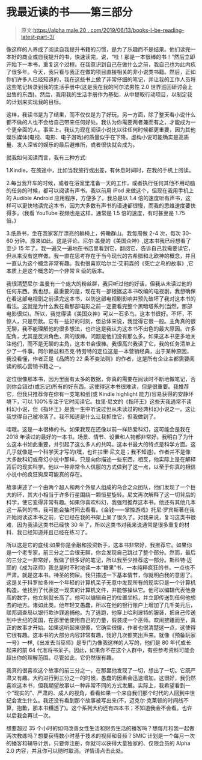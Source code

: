 # 我最近读的书——第三部分

> 原文:[https://alpha male 20 . com/2019/06/13/books-I-be-reading-latest-part-3/](https://alphamale20.com/2019/06/13/books-ive-been-reading-lately-part-3/)

像这样的人养成了阅读自我提升书籍的习惯，是为了乐趣而不是结果。他们读完一本好的商业或自我提升的书，快速读完，说，“哇！那是一本很棒的书！”然后立即开始下一本书，重复这个过程。在我意识到自己在做什么之前，我自己也为此内疚了很多年。今天，我只看与我正在做的项目直接相关的非小说类书籍。然后，正如你们许多人已经知道的，我在这些书上做了非常仔细的笔记，并让我的工作人员将这些笔记转录到我的生活手册中(这是我在我的阿尔法男性 2.0 世界巡回研讨会上出售的东西)。然后，我用我的生活手册作为基础，从中提取行动项目，以制定我的计划来实现我的目标。

这样，我读书是为了结果，而不仅仅是为了好玩。另一方面，除了整天看小说什么都不做的人也不会给自己带来任何好处。我认为你需要两者兼而有之，才能成为一个更全面的人。事实上，我认为现在阅读小说比以往任何时候都更重要，因为其他娱乐媒体(电视、电影、电子游戏)的质量似乎在下降。虚构小说可能确实是高质量、发人深省的娱乐的最后避难所，或者很快就会成为。

就我如何阅读而言，我有三种方式:

1.Kindle，在旅途中，比如当我旅行或出差，有休息时间时，在我的手机上阅读。

2.每当我开车的时候，或者在浴室里准备一天的工作，或者执行任何其他不用动脑的任务的时候，都可以阅读有声书。我以前用 iPod 来做这个，但现在我用手机上的 Audible Android 应用程序，方便多了。我总是以 1.4 倍的速度听有声书，这样可以更快地读完这本书，因为大多数有声书的语速都很慢，而我的思维速度要快得多。(我看 YouTube 视频也是这样，通常是 1.5 倍的速度，有时甚至是 1.75 倍。)

3.纸质书，坐在我家客厅漂亮的躺椅上，俯瞰群山。我每周做 2-4 次，每次 30-60 分钟。原来如此。这是评论。尼尔·盖曼的《美国众神》,这本书我已经想看了至少 15 年了。我一遍又一遍地在书店里看到它，翻阅它，告诉自己我需要读它，但从来没有这样做。我一直在思考存在于当今现代的古希腊和北欧神的概念，并且一直认为这个概念非常有趣。我也很喜欢哈尔兰·艾莉森的《死亡之鸟的故事》,它本质上是这个概念的一个非常 R 级的版本。

我很清楚尼尔·盖曼有一个庞大的粉丝群，我只听过他的好话，但我从未读过他的任何东西。我也想。最重要的是，现在有一部根据这本书改编的电视剧，我想确保在看这部电视剧之前读完这本书，以防这部电视剧影响并预先破坏了我对这本书的看法。这就是为什么我在看那部电影之前一定要看完整个黑暗塔系列(当然，那部电影很烂)。所以，我觉得读《美国众神》可以一石多鸟。这本书很好。不坏，不惊人，只是罚款。它有一些好的时刻，但总体来说，我觉得它很一般。主角真的很无聊，我不能理解他的很多想法，也许这是我认为这本书不出色的最大原因。许多配角，尤其是反派角色，真的很棒。问题是他们没有那么多。如果这本书更多地关注他们，而不是无聊的主角，这本书会很棒。我很高兴我读了它。我的任务清单上少了一件事。阿尔赖兹和杰克·特劳特的定位这是一本营销经典，出于某种原因，我没看懂，作者正是《品牌的 22 条不变法则》的作者，这是所有企业主都需要阅读的核心营销书籍之一。

定位很像那本书，因为里面有太多的数据，你真的需要在阅读时不断地做笔记，否则你会错过(或忘记)所有的好东西。这使得这本书很难读，但是很重要。我推荐它，但我只推荐你在你有一支笔和纸(或 Kindle highlight 能力)容易获得的安静环境下，可以 100%专注于它时阅读它。拉里·尼文的《指环王》这些天我通常不读科幻小说，但《指环王》是我一生中听说过但从未读过的经典科幻小说之一。这让我觉得自己被冷落了。我不知道是什么让我抓住它，但我做到了。

哇哦。这是一本很棒的书。如果我现在还像以前一样热爱科幻，这可能会是我在 2018 年读过的最好的一本书。场景、情节、设置和人物都非常好。我明白了为什么这本书如此重要，并引起了这么多人的共鸣。这本书最大的特点是科学方面。这几乎就像是一个科学天才写的(嘿，也许拉里·尼文是；我不知道)。作者并不是像大多数科幻或奇幻小说中那样，只是向你描述一些东西，相反，他实际上是在解释背后的现实科学。他以一种非常令人信服的方式做到了这一点，以至于你真的相信小说中的疯狂狗屎可能真的存在。

故事讲述了一个由两个超人和两个外星人组成的乌合之众团队，他们发现了一个巨大的环，其大小相当于许多行星围绕一颗恒星旋转。尼文再次解释了这一切背后的科学，使它变得非常有趣。如果你喜欢科幻，我强烈推荐这本书。他还有其他几本这一系列的书，我可能会抽时间去看看。《金钱——掌控游戏》托尼·罗宾斯著在我开始阅读这本书之前，它已经在我的书架上呆了很久了。对我来说，复习这类书很难，因为我读这类书已经快 30 年了，所以这类书对我来说通常是很多重复的材料，我已经知道并且已经在练习了。

所以这是它的底线:如果你是金融和投资新手，这本书非常好，我推荐它。如果你是一个老专家，前三分之二会很无聊，你会发现自己跳过了整个部分。然而，最后的三分之一非常好，我做了很多好的笔记，所以我至少推荐这一部分。斯科特·迈耶的《成为巫师》我总是时不时地读一本“糖果”书，一本纯粹疯狂的书，一点也不严肃。就是这本书。神圣的狗屎。我只描述一下基本情节，你就明白我的意思了。这是关于科罗拉多州一个年轻的计算机呆子无意中发现所有的现实只是一个计算机构造。他找到了代表这一现实的计算机文件，并能够操纵它。他可以编辑代表他身高的数字，他立刻就长高了。他可以编辑自己的位置坐标，并立即传送到任何他想去的地方。诸如此类。他年轻又愚蠢，所以在他的银行账户上增加了几千美元后，联邦调查局以银行欺诈罪追捕他。为了逃跑，他穿上哈利波特的服装，把自己传送到中世纪的英国，在那里他使用自己的力量，假装成一个巫师。欢闹接踵而至，真正的故事才开始。如果这听起来很傻，它确实很傻，作者也很清楚这一点，这使得它很有趣。这本书的大部分内容非常有趣，我好几次都笑出声来。就像《预备玩家一号》一样,《出发去当巫师》是专门为像我这样的人写的，他们是 80 年代成长起来的前 64 代准将书呆子。因此，如果你不在这个人群中，有些参考资料可能会超出你的理解范围。尽管如此，它仍然很有趣。

我真的很喜欢这个故事的前三分之一，在那里他发现了一切，想出了一切。它既严肃又有趣。大约进行到三分之一的时候，愚蠢的因素会迅速增加。这很好，我仍然喜欢这本书，但我期望故事以一种非常不同的方式发展。实际上，我希望看到一个“现实的”、严肃的、成人的视角，看看如果一个来自我们那个时代的人回到中世纪会发生什么。我还没有看到那个故事被写出来(不，迈克尔·克莱顿的时间线不算，抱歉，那本书糟透了)。这个系列大约还有四本书；不知道我会不会看。也许以后我会再试一次。

想要超过 35 个小时的如何改善女性生活和财务生活的播客吗？想每月和我一起做两次教练吗？想要获得数小时基于技术的视频和音频？SMIC 计划是一个每月一次的播客和辅导计划，只要你注册，你就可以获得大量独家的、仅限会员的 Alpha 2.0 内容，并且你可以随时取消。详情请点击此处。